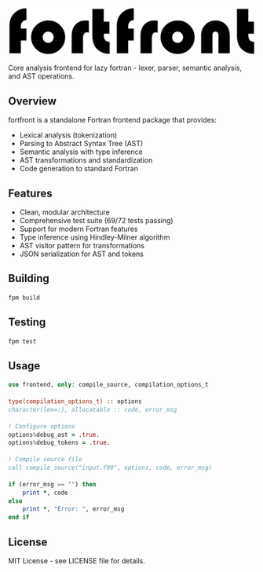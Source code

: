 ![fortfront](media/logo.svg)

Core analysis frontend for lazy fortran - lexer, parser, semantic analysis, and AST operations.

## Overview

fortfront is a standalone Fortran frontend package that provides:
- Lexical analysis (tokenization)
- Parsing to Abstract Syntax Tree (AST)
- Semantic analysis with type inference
- AST transformations and standardization
- Code generation to standard Fortran

## Features

- Clean, modular architecture
- Comprehensive test suite (69/72 tests passing)
- Support for modern Fortran features
- Type inference using Hindley-Milner algorithm
- AST visitor pattern for transformations
- JSON serialization for AST and tokens

## Building

```bash
fpm build
```

## Testing

```bash
fpm test
```

## Usage

```fortran
use frontend, only: compile_source, compilation_options_t

type(compilation_options_t) :: options
character(len=:), allocatable :: code, error_msg

! Configure options
options%debug_ast = .true.
options%debug_tokens = .true.

! Compile source file
call compile_source("input.f90", options, code, error_msg)

if (error_msg == "") then
    print *, code
else
    print *, "Error: ", error_msg
end if
```

## License

MIT License - see LICENSE file for details.
